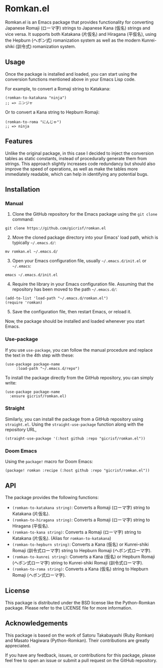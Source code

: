 # Romkan.el

Romkan.el is an Emacs package that provides functionality for converting Japanese Romaji (ローマ字) strings to Japanese Kana (仮名) strings and vice versa. It supports both Katakana (片仮名) and Hiragana (平仮名), using the Hepburn (ヘボン式) romanization system as well as the modern Kunrei-shiki (訓令式) romanization system.

## Usage

Once the package is installed and loaded, you can start using the conversion functions mentioned above in your Emacs Lisp code.

For example, to convert a Romaji string to Katakana:

```elisp
(romkan-to-katakana "ninja")
;; => ニンジャ
```

Or to convert a Kana string to Hepburn Romaji:

```elisp
(romkan-to-roma "にんじゃ")
;; => ninja
```

## Features

Unlike the original package, in this case I decided to inject the conversion tables as static constants, instead of procedurally generate them from strings. This approach slightly increases code redundancy but should also improve the speed of operations, as well as make the tables more immediately readable, which can help in identifying any potential bugs.

## Installation

### Manual

1. Clone the GitHub repository for the Emacs package using the `git clone` command:
```
git clone https://github.com/gicrisf/romkan.el
```

2. Move the cloned package directory into your Emacs' load path, which is typically `~/.emacs.d/`:
```
mv romkan.el ~/.emacs.d/
```

3. Open your Emacs configuration file, usually `~/.emacs.d/init.el` or `~/.emacs`:
```
emacs ~/.emacs.d/init.el
```

4. Require the library in your Emacs configuration file. Assuming that the repository has been moved to the path `~/.emacs.d/`:

```elisp
(add-to-list 'load-path "~/.emacs.d/romkan.el")
(require 'romkan)
```

5. Save the configuration file, then restart Emacs, or reload it.

Now, the package should be installed and loaded whenever you start Emacs.

### Use-package

If you use `use-package`, you can follow the manual procedure and replace the text in the 4th step with these:

```elisp
(use-package package-name
     :load-path "~/.emacs.d/repo")
```

To install the package directly from the GitHub repository, you can simply write:

```elisp
(use-package package-name
  :ensure gicrisf/romkan.el)
```

### Straight
Similarly, you can install the package from a GitHub repository using `straight.el`.
Using the `straight-use-package` function along with the repository URL,

```elisp
(straight-use-package '(:host github :repo "gicrisf/romkan.el"))
```

### Doom Emacs
Using the `package!` macro for Doom Emacs:

```elisp
(package! romkan :recipe (:host github :repo "gicrisf/romkan.el"))
```

## API

The package provides the following functions:

- `(romkan-to-katakana string)`: Converts a Romaji (ローマ字) string to Katakana (片仮名).
- `(romkan-to-hiragana string)`: Converts a Romaji (ローマ字) string to Hiragana (平仮名).
- `(romkan-to-kana string)`: Converts a Romaji (ローマ字) string to Katakana (片仮名). (Alias for `romkan-to-katakana`)
- `(romkan-to-hepburn string)`: Converts a Kana (仮名) or Kunrei-shiki Romaji (訓令式ローマ字) string to Hepburn Romaji (ヘボン式ローマ字).
- `(romkan-to-kunrei string)`: Converts a Kana (仮名) or Hepburn Romaji (ヘボン式ローマ字) string to Kunrei-shiki Romaji (訓令式ローマ字).
- `(romkan-to-roma string)`: Converts a Kana (仮名) string to Hepburn Romaji (ヘボン式ローマ字).

## License
This package is distributed under the BSD license like the Python-Romkan package.
Please refer to the LICENSE file for more information.

## Acknowledgements

This package is based on the work of Satoru Takabayashi (Ruby Romkan) and Masato Hagiwara (Python-Romkan). Their contributions are greatly appreciated.

If you have any feedback, issues, or contributions for this package, please feel free to open an issue or submit a pull request on the GitHub repository.
